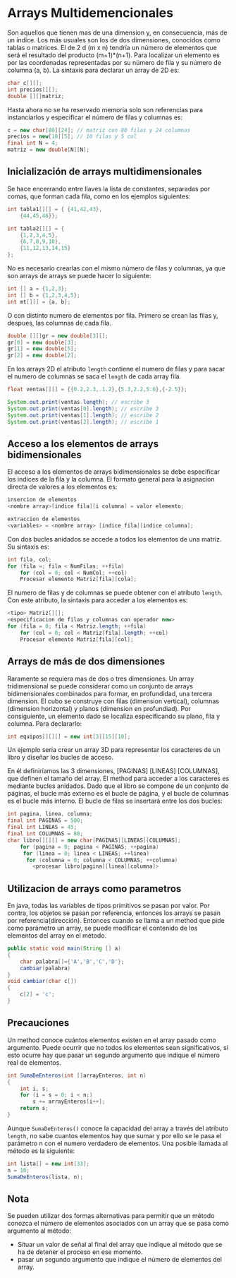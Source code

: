 # Arrays Multidemencionales

Son aquellos que tienen mas de una dimension y, en consecuencia, más de un índice. Los más
usuales son los de dos dimensiones, conocidos como tablas o matrices.
El de 2 d (m x n) tendría un número de elementos que será el resultado del producto (m+1)*(n+1). Para
localizar un elemento es por las coordenadas representadas por su número de fila y su número de columna
(a, b). La sintaxis para declarar un array de 2D es:

```java
char c[][];
int precios[][];
double [][]matriz;
```
Hasta ahora no se ha reservado memoria solo son referencias para instanciarlos y especificar el número
de filas y columnas es:
```java
c = new char[80][24]; // matriz con 80 filas y 24 columnas
precios = new[10][5]; // 10 filas y 5 col
final int N = 4;
matriz = new double[N][N];
```
## Inicialización de arrays multidimensionales
Se hace encerrando entre llaves la lista de constantes, separadas por comas, que forman
cada fila, como en los ejemplos siguientes:
```java
int tabla1[][] = { {41,42,43},
	{44,45,46}};

int tabla2[][] = {
	{1,2,3,4,5},
	{6,7,8,9,10},
	{11,12,13,14,15}
};
```
No es necesario crearlas con el mismo número de filas y columnas, ya que son
arrays de arrays se puede hacer lo siguiente:
```java
int [] a = {1,2,3};
int [] b = {1,2,3,4,5};
int mt[][] = {a, b};
```
O con distinto numero de elementos por fila. Primero se crean las filas y, despues, las columnas de cada fila.
```java
double [][]gr = new double[3][];
gr[0] = new double[3];
gr[1] = new double[5];
gr[2] = new double[2];
```
En los arrays 2D el atributo `length` contiene el numero de filas y para sacar el numero de columnas
se saca el `length` de cada array fila.
```java
float ventas[][] = {{0.2,2.3,.1.2},{5.3,2.2,5.6},{-2.5}};

System.out.print(ventas.length); // escribe 3
System.out.print(ventas[0].length); // escribe 3
System.out.print(ventas[1].length); // escribe 2
System.out.print(ventas[2].length); // escribe 1
```
## Acceso a los elementos de arrays bidimensionales
El acceso a los elementos de arrays bidimensionales se debe especificar los indices 
de la fila y la columna.
El formato general para la asignacion directa de valores a los elementos es:
```java
insercion de elementos
<nombre array>[indice fila][i columna] = valor elemento;

extraccion de elementos
<variables> = <nombre array> [indice fila][indice columna];
```
Con dos bucles anidados se accede a todos los elementos de una matriz. Su sintaxis es:
```java
int fila, col;
for (fila =; fila < NumFilas; ++fila)
	for (col = 0; col < NumCol; ++col)
	Procesar elemento Matriz[fila][cola];
```
El numero de filas y de columnas se puede obtener con el atributo `length`. Con este atributo,
la sintaxis para acceder a los elementos es:
```java
<tipo> Matriz[][];
<especificacion de filas y columnas con operador new>
for (fila = 0; fila < Matriz.length; ++fila)
	for (col = 0; col < Matriz[fila].length; ++col)
	Procesar elemento Matriz[fila][col];
```
## Arrays de más de dos dimensiones
Raramente se requiera mas de dos o tres dimensiones. Un array tridimensional se puede considerar
como un conjunto de arrays bidimensionales combinados para formar, en profundidad, una tercera dimension.
El cubo se construye con filas (dimension vertical), columnas (dimension horizontal) y planos (dimension en profundiad).
Por consiguiente, un elemento dado se localiza especificando su plano, fila y columna. Para declararlo:
```java
int equipos[][][] = new int[3][15][10];
``` 
Un ejemplo seria crear un array 3D para representar los caracteres de un libro y diseñar los bucles de acceso.

En él definiríamos las 3 dimensiones, [PAGINAS] [LINEAS] [COLUMNAS], que definen el tamaño del
array.
El method para acceder a los caracteres es mediante bucles anidados. Dado que el libro se compone
de un conjunto de páginas, el bucle más externo es el bucle de página, y el bucle de columnas es 
el bucle más interno. El bucle de filas se insertará entre los dos bucles:
```java
int pagina, linea, columna;
final int PAGINAS = 500;
final int LINEAS = 45;
final int COLUMNAS = 80;
char libro[][][] = new char[PAGINAS][LINEAS][COLUMNAS];
    for (pagina = 0; pagina < PAGINAS; ++pagina)
     for (linea = 0; linea < LINEAS; ++linea)
      for (columna = 0; columna < COLUMNAS; ++columna)
        <procesar libro[pagina][linea][columna]>
```
## Utilizacion de arrays como parametros
En java, todas las variables de tipos primitivos se pasan por valor. Por contra, los objetos se 
pasan por referencia, entonces los arrays se pasan por referencia(dirección). Entonces cuando se llama a un 
method que pide como parámetro un array, se puede modificar el contenido de los elementos del array en el método.
```java
public static void main(String [] a)
{
    char palabra[]={'A','B','C','D'};
    cambiar(palabra)
}    
void cambiar(char c[])
{
    c[2] = 'c';
}
```
## Precauciones
Un method conoce cuántos elementos existen en el array pasado como argumento. Puede
ocurrir que no todos los elementos sean significativos, si esto ocurre hay que 
pasar un segundo argumento que indique el número real de elementos.
```java
int SumaDeEnteros(int []arrayEnteros, int n)
{
    int i, s;
    for (i = s = 0; i < n;)
        s += arrayEnteros[i++];
    return s; 
}
``` 
Aunque `SumaDeEnteros()` conoce la capacidad del array a través del atributo `length`, no sabe 
cuantos elementos hay que sumar y por ello se le pasa el parámetro n con el numero verdadero de 
elementos. Una posible llamada al método es la siguiente:
```java
int lista[] = new int[33];
n = 10;
SumaDeEnteros(lista, n);
```
## Nota
Se pueden utilizar dos formas alternativas para permitir que un método conozca el número de elementos
asociados con un array que se pasa como argumento al método:
- Situar un valor de señal al final del array que indique al método
que se ha de detener el proceso en ese momento.
- pasar un segundo argumento que indique el número de elementos del array.
